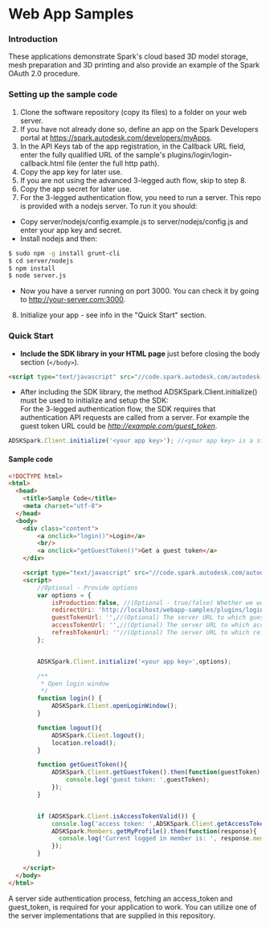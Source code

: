 Web App Samples
========================
### Introduction
These applications demonstrate Spark's cloud based 3D model storage, mesh preparation and 3D printing and also provide an example of the Spark OAuth 2.0 procedure.

### Setting up the sample code
1. Clone the software repository (copy its files) to a folder on your web server. 
2. If you have not already done so, define an app on the Spark Developers portal at https://spark.autodesk.com/developers/myApps.
3. In the API Keys tab of the app registration, in the Callback URL field, enter the fully qualified URL of the sample's plugins/login/login-callback.html file (enter the full http path).
4. Copy the app key for later use.
5. If you are not using the advanced 3-legged auth flow, skip to step 8.
6. Copy the app secret for later use.
7. For the 3-legged authentication flow, you need to run a server. This repo is provided with a nodejs server. To run it you should:
  * Copy server/nodejs/config.example.js to server/nodejs/config.js and enter your app key and secret.
  * Install nodejs and then:
  ```sh
  $ sudo npm -g install grunt-cli
  $ cd server/nodejs
  $ npm install
  $ node server.js
  ```
  * Now you have a server running on port 3000. You can check it by going to http://your-server.com:3000.
8. Initialize your app - see info in the "Quick Start" section.


### Quick Start
* <b>Include the SDK library in your HTML page</b> just before closing the body section (`</body>`).

```HTML
<script type="text/javascript" src="//code.spark.autodesk.com/autodesk-spark-sdk.min.js"></script>
```

* After including the SDK library, the method ADSKSpark.Client.initialize() must be used to initialize and setup the SDK:<br>
For the 3-legged authentication flow, the SDK requires that authentication API requests are called from a server. For example the guest token URL could be <i>http://example.com/guest_token</i>.

```JavaScript
ADSKSpark.Client.initialize('<your app key>'); //<your app key> is a string containing your Spark app key, provided during registration.
```

#### Sample code

```HTML
<!DOCTYPE html>
<html>
  <head>
	<title>Sample Code</title>
	<meta charset="utf-8">
  </head>
  <body>
    <div class="content">
        <a onclick="login()">Login</a>
        <br/>
        <a onclick="getGuestToken()">Get a guest token</a>
    </div>

    <script type="text/javascript" src="//code.spark.autodesk.com/autodesk-spark-sdk.min.js"></script>
    <script>
        //Optional - Provide options
        var options = {
            isProduction:false, //(Optional - true/false) Whether we work in production or sandbox environment - default is sandbox
            redirectUri: 'http://localhost/webapp-samples/plugins/login/login-callback.html',// (Optional) The redirect URI for the auth service (i.e. http://example.com/callback), in cases where it is different than the one that was set for your app's Callback URL
            guestTokenUrl: '',//(Optional) The server URL to which guest token requests will be directed, for example http://example.com/guest_token.
            accessTokenUrl: '',//(Optional) The server URL to which access token requests will be directed, for example http://example.com/access_token.
            refreshTokenUrl: ''//(Optional) The server URL to which refresh access token requests will be directed.
        };


        ADSKSpark.Client.initialize('<your app key>',options);

      	/**
      	 * Open login window
      	 */
      	function login() {
      		ADSKSpark.Client.openLoginWindow();
      	}

      	function logout(){
      		ADSKSpark.Client.logout();
      		location.reload();
      	}

      	function getGuestToken(){
      		ADSKSpark.Client.getGuestToken().then(function(guestToken) {
      			console.log('guest token: ',guestToken);
      		});
      	}


      	if (ADSKSpark.Client.isAccessTokenValid()) {
      		console.log('access token: ',ADSKSpark.Client.getAccessToken());
            ADSKSpark.Members.getMyProfile().then(function(response){
              console.log('Current logged in member is: ', response.member);
            });
      	}

    </script>
  </body>
</html>
```

A server side authentication process, fetching an access_token and guest_token, is required
for your application to work. You can utilize one of the server implementations that are supplied in this repository.

